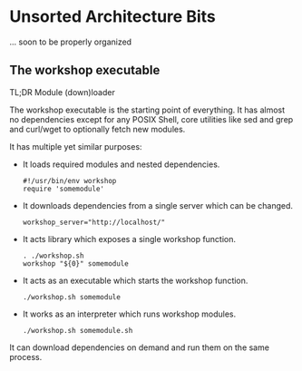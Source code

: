 # Unsorted Architecture Bits

... soon to be properly organized

## The workshop executable

TL;DR Module (down)loader

The workshop executable is the starting point of everything. It has
almost no dependencies except for any POSIX Shell, core utilities like
sed and grep and curl/wget to optionally fetch new modules.

It has multiple yet similar purposes:

  - It loads required modules and nested dependencies.

        #!/usr/bin/env workshop
        require 'somemodule'

  - It downloads dependencies from a single server which can be changed.

        workshop_server="http://localhost/"

  - It acts library which exposes a single workshop function.

        . ./workshop.sh
        workshop "${0}" somemodule

  - It acts as an executable which starts the workshop function.

        ./workshop.sh somemodule

  - It works as an interpreter which runs workshop modules.

        ./workshop.sh somemodule.sh


It can download dependencies on demand and run them on the same process.





